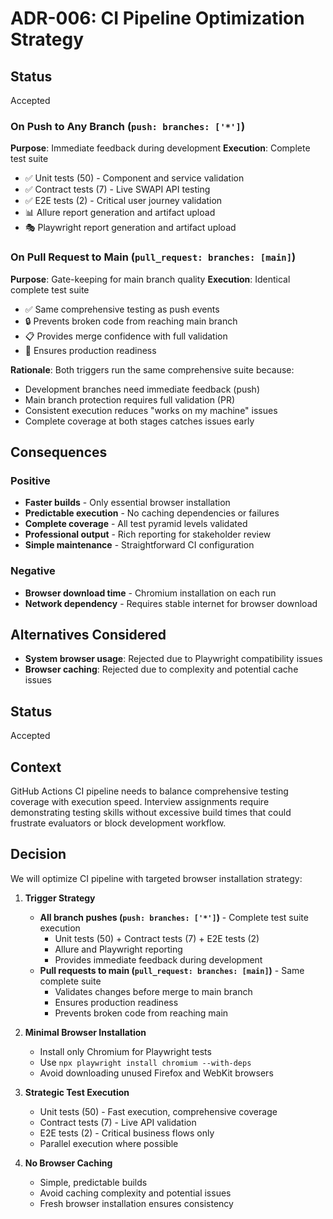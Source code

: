 # ADR-006: CI Pipeline Optimization Strategy

## Status
Accepted

### On Push to Any Branch (`push: branches: ['*']`)
**Purpose**: Immediate feedback during development
**Execution**: Complete test suite
- ✅ Unit tests (50) - Component and service validation
- ✅ Contract tests (7) - Live SWAPI API testing  
- ✅ E2E tests (2) - Critical user journey validation
- 📊 Allure report generation and artifact upload
- 🎭 Playwright report generation and artifact upload

### On Pull Request to Main (`pull_request: branches: [main]`)
**Purpose**: Gate-keeping for main branch quality
**Execution**: Identical complete test suite
- ✅ Same comprehensive testing as push events
- 🔒 Prevents broken code from reaching main branch
- 📋 Provides merge confidence with full validation
- 🚀 Ensures production readiness

**Rationale**: Both triggers run the same comprehensive suite because:
- Development branches need immediate feedback (push)
- Main branch protection requires full validation (PR)
- Consistent execution reduces "works on my machine" issues
- Complete coverage at both stages catches issues early

## Consequences

### Positive
- **Faster builds** - Only essential browser installation
- **Predictable execution** - No caching dependencies or failures
- **Complete coverage** - All test pyramid levels validated
- **Professional output** - Rich reporting for stakeholder review
- **Simple maintenance** - Straightforward CI configuration

### Negative
- **Browser download time** - Chromium installation on each run
- **Network dependency** - Requires stable internet for browser download

## Alternatives Considered
- **System browser usage**: Rejected due to Playwright compatibility issues
- **Browser caching**: Rejected due to complexity and potential cache issues

## Status
Accepted

## Context
GitHub Actions CI pipeline needs to balance comprehensive testing coverage with execution speed. Interview assignments require demonstrating testing skills without excessive build times that could frustrate evaluators or block development workflow.

## Decision
We will optimize CI pipeline with targeted browser installation strategy:

1. **Trigger Strategy**
   - **All branch pushes (`push: branches: ['*']`)** - Complete test suite execution
     - Unit tests (50) + Contract tests (7) + E2E tests (2)
     - Allure and Playwright reporting
     - Provides immediate feedback during development
   - **Pull requests to main (`pull_request: branches: [main]`)** - Same complete suite
     - Validates changes before merge to main branch
     - Ensures production readiness
     - Prevents broken code from reaching main

2. **Minimal Browser Installation**
   - Install only Chromium for Playwright tests
   - Use `npx playwright install chromium --with-deps`
   - Avoid downloading unused Firefox and WebKit browsers

3. **Strategic Test Execution**
   - Unit tests (50) - Fast execution, comprehensive coverage
   - Contract tests (7) - Live API validation
   - E2E tests (2) - Critical business flows only
   - Parallel execution where possible

4. **No Browser Caching**
   - Simple, predictable builds
   - Avoid caching complexity and potential issues
   - Fresh browser installation ensures consistency